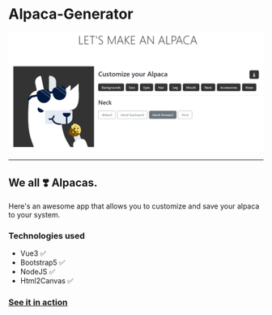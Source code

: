 # Alpaca-Generator

![Screenshot](./public/snip.png)

---

## **We all ❣️ Alpacas**.

Here's an awesome app that allows you to customize and save your alpaca to your system.

### Technologies used

- Vue3 ✅
- Bootstrap5 ✅
- NodeJS ✅
- Html2Canvas ✅

### [See it in action]()
